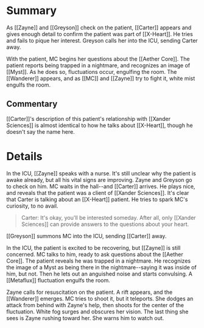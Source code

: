 # Summary
As [[Zayne]] and [[Greyson]] check on the patient, [[Carter]] appears and gives enough detail to confirm the patient was part of [[X-Heart]]. He tries and fails to pique her interest. Greyson calls her into the ICU, sending Carter away.

With the patient, MC begins her questions about the [[Aether Core]]. The patient reports being trapped in a nightmare, and recognizes an image of [[Myst]]. As he does so, fluctuations occur, engulfing the room. The [[Wanderer]] appears, and as [[MC]] and [[Zayne]] try to fight it, white mist engulfs the room.
## Commentary
[[Carter]]'s description of this patient's relationship with [[Xander Sciences]] is almost identical to how he talks about [[X-Heart]], though he doesn't say the name here.

# Details
In the ICU, [[Zayne]] speaks with a nurse. It's still unclear why the patient is awake already, but all his vital signs are improving. Zayne and Greyson go to check on him. MC waits in the hall--and [[Carter]] arrives. He plays nice, and reveals that the patient was a client of [[Xander Sciences]]. It's clear that Carter is talking about an [[X-Heart]] patient. He tries to spark MC's curiosity, to no avail.
> Carter: It's okay, you'll be interested someday. After all, only [[Xander Sciences]] can provide answers to the questions about your heart.

[[Greyson]] summons MC into the ICU, sending [[Carter]] away.

In the ICU, the patient is excited to be recovering, but [[Zayne]] is still concerned. MC talks to him, ready to ask questions about the [[Aether Core]]. The patient reveals he was trapped in a nightmare. He recognizes the image of a Myst as being there in the nightmare--saying it was inside of him, but not. Then he lets out an anguished noise and starts convulsing. A [[Metaflux]] fluctuation engulfs the room.

Zayne calls for resuscitation on the patient. A rift appears, and the [[Wanderer]] emerges. MC tries to shoot it, but it teleports. She dodges an attack from behind with Zayne's help, then shoots for the center of the fluctuation. White fog surges and obscures her vision. The last thing she sees is Zayne rushing toward her. She warns him to watch out.
